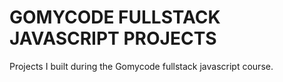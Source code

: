 # GOMYCODE FULLSTACK JAVASCRIPT PROJECTS

Projects I built during the Gomycode fullstack javascript course.
